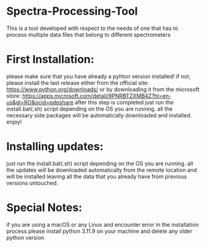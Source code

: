 # Spectra-Processing-Tool
This is  a tool developed with respect to the needs of one that has to process multiple data files that belong to different spectrometers

# First Installation:
please make sure that you have already a pyhton version installed!
    if not, please install the last release either from the official site: https://www.python.org/downloads/ 
                                            or by downloading it from the microsoft store: https://apps.microsoft.com/detail/9PNRBTZXMB4Z?hl=en-us&gl=RO&ocid=pdpshare
after this step is completed just run the install.bat(.sh) script depending on the OS you are running.
all the necessary side packages will be automatically downloaded and installed.
enjoy!

# Installing updates:
just run the install.bat(.sh) script depending on the OS you are running. 
all the updates will be downloaded automatically from the remote location and will  be installed leaving all the data that you already have from previous versions untouched.

# Special Notes:
if  you are using a macOS or any Linux and encounter error in the installation process please install python 3.11.9 on your machine and delete any older python version